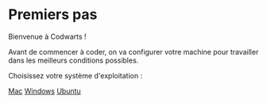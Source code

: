 # Premiers pas
Bienvenue à Codwarts !

Avant de commencer à coder, on va configurer votre machine pour travailler dans les meilleurs conditions possibles.

Choisissez votre système d'exploitation :

[Mac](https://www.google.com)
[Windows](https://www.google.com)
[Ubuntu](https://www.google.com)

